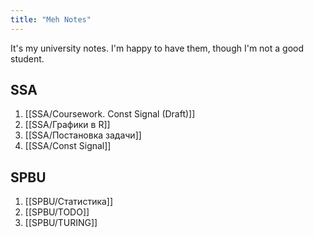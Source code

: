 ```yaml
---
title: "Meh Notes"
---
```

It's my university notes. I'm happy to have them, though I'm not a good student.

## SSA
1. [[SSA/Coursework. Const Signal (Draft)]]
2. [[SSA/Графики в R]]
3. [[SSA/Постановка задачи]]
4. [[SSA/Const Signal]]

## SPBU
1. [[SPBU/Статистика]]
2. [[SPBU/TODO]]
3. [[SPBU/TURING]]